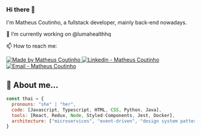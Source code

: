 ### Hi there 👋  

I'm Matheus Coutinho, a fullstack developer, mainly back-end nowadays. 

🔭 I’m currently working on @lumahealthhq

📫 How to reach me: 

<a href="https://github.com/mcoutinho88" target="_blank">
  <img alt="Made by Matheus Coutinho" src="https://img.shields.io/badge/made%20by-Matheus%20Coutinho-green">
</a>

<a href="https://www.linkedin.com/in/matheus-coutinho-cavalcante-569575173/" target="_blank" >
  <img alt="Linkedin - Matheus Coutinho" src="https://img.shields.io/badge/Linkedin--%23F8952D?style=social&logo=linkedin">
</a>
<a href="mailto:matheuscavalcante88@hotmail.com" target="_blank" >
  <img alt="Email - Matheus Coutinho" src="https://img.shields.io/badge/Email--%23F8952D?style=social&logo=gmail">
</a>

## :rocket: About me...

```javascript
const thai = {
  pronouns: "she" | "her",
  code: [Javascript, Typescript, HTML, CSS, Python, Java],
  tools: [React, Redux, Node, Styled-Components, Jest, Docker],
  architecture: ["microservices", "event-driven", "design system pattern"],
}
```

